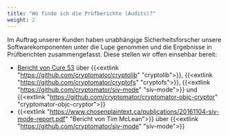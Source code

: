 ```yaml
---
title: "Wo finde ich die Prüfberichte (Audits)?"
weight: 2
---
```


Im Auftrag unserer Kunden haben unabhängige Sicherheitsforscher unsere Softwarekomponenten unter die Lupe genommen und die Ergebnisse in Prüfberichten zusammengefasst. Diese stellen wir offen einsehbar bereit:

* [Bericht von Cure 53](/audits/2017-11-27%20crypto%20cure53.pdf) über {{<extlink "https://github.com/cryptomator/cryptolib" "cryptolib">}}, {{<extlink "https://github.com/cryptomator/cryptofs" "cryptofs">}}, {{<extlink "https://github.com/cryptomator/siv-mode" "siv-mode">}} und {{<extlink "https://github.com/cryptomator/cryptomator-objc-cryptor" "cryptomator-objc-cryptor">}}
* {{<extlink "https://www.chosenplaintext.ca/publications/20161104-siv-mode-report.pdf" "Bericht von Tim McLean">}} über {{<extlink "https://github.com/cryptomator/siv-mode" "siv-mode">}}
